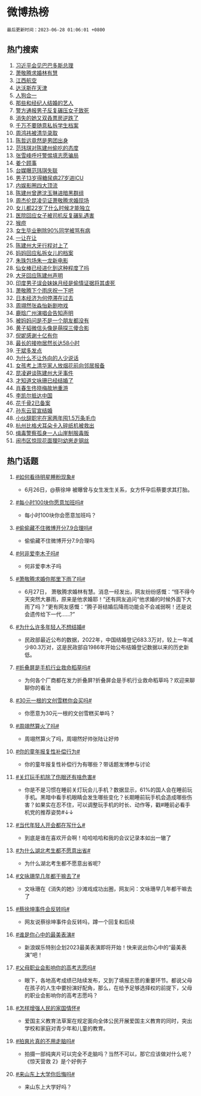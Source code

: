# 微博热榜

`最后更新时间：2023-06-28 01:06:01 +0800`

## 热门搜索

1. [习近平会见巴巴多斯总理](https://m.weibo.cn/search?containerid=100103type%3D1%26t%3D10%26q%3D%23%E4%B9%A0%E8%BF%91%E5%B9%B3%E4%BC%9A%E8%A7%81%E5%B7%B4%E5%B7%B4%E5%A4%9A%E6%96%AF%E6%80%BB%E7%90%86%23&stream_entry_id=51&isnewpage=1&extparam=seat%3D1%26cate%3D10103%26stream_entry_id%3D51%26pos%3D0%26c_type%3D51%26filter_type%3Drealtimehot%26dgr%3D0%26display_time%3D1687885559%26pre_seqid%3D168788555987702715783&luicode=10000011&lfid=106003type%253D25%2526t%253D3%2526disable_hot%253D1%2526filter_type%253Drealtimehot)
1. [萧敬腾求婚林有慧](https://m.weibo.cn/search?containerid=100103type%3D1%26t%3D10%26q%3D%23%E8%90%A7%E6%95%AC%E8%85%BE%E6%B1%82%E5%A9%9A%E6%9E%97%E6%9C%89%E6%85%A7%23&stream_entry_id=31&isnewpage=1&extparam=seat%3D1%26cate%3D5001%26realpos%3D1%26dgr%3D0%26lcate%3D5001%26filter_type%3Drealtimehot%26stream_entry_id%3D31%26q%3D%2523%25E8%2590%25A7%25E6%2595%25AC%25E8%2585%25BE%25E6%25B1%2582%25E5%25A9%259A%25E6%259E%2597%25E6%259C%2589%25E6%2585%25A7%2523%26flag%3D16%26pos%3D0%26c_type%3D31%26band_rank%3D1%26display_time%3D1687885559%26pre_seqid%3D168788555987702715783&luicode=10000011&lfid=106003type%253D25%2526t%253D3%2526disable_hot%253D1%2526filter_type%253Drealtimehot)
1. [江西航空](https://m.weibo.cn/search?containerid=100103type%3D1%26t%3D10%26q%3D%E6%B1%9F%E8%A5%BF%E8%88%AA%E7%A9%BA&stream_entry_id=31&isnewpage=1&extparam=seat%3D1%26cate%3D5001%26realpos%3D2%26dgr%3D0%26lcate%3D5001%26filter_type%3Drealtimehot%26stream_entry_id%3D31%26q%3D%25E6%25B1%259F%25E8%25A5%25BF%25E8%2588%25AA%25E7%25A9%25BA%26flag%3D1%26pos%3D1%26c_type%3D31%26band_rank%3D2%26display_time%3D1687885559%26pre_seqid%3D168788555987702715783&luicode=10000011&lfid=106003type%253D25%2526t%253D3%2526disable_hot%253D1%2526filter_type%253Drealtimehot)
1. [达沃斯在天津](https://m.weibo.cn/search?containerid=100103type%3D1%26t%3D10%26q%3D%23%E8%BE%BE%E6%B2%83%E6%96%AF%E5%9C%A8%E5%A4%A9%E6%B4%A5%23&stream_entry_id=31&isnewpage=1&extparam=seat%3D1%26cate%3D5001%26realpos%3D3%26dgr%3D0%26lcate%3D5001%26filter_type%3Drealtimehot%26stream_entry_id%3D31%26q%3D%2523%25E8%25BE%25BE%25E6%25B2%2583%25E6%2596%25AF%25E5%259C%25A8%25E5%25A4%25A9%25E6%25B4%25A5%2523%26flag%3D0%26pos%3D2%26c_type%3D31%26band_rank%3D3%26display_time%3D1687885559%26pre_seqid%3D168788555987702715783&luicode=10000011&lfid=106003type%253D25%2526t%253D3%2526disable_hot%253D1%2526filter_type%253Drealtimehot)
1. [人狗合一](https://m.weibo.cn/search?containerid=100103type%3D1%26t%3D10%26q%3D%E4%BA%BA%E7%8B%97%E5%90%88%E4%B8%80&stream_entry_id=31&isnewpage=1&extparam=seat%3D1%26cate%3D5001%26realpos%3D4%26dgr%3D0%26lcate%3D5001%26filter_type%3Drealtimehot%26stream_entry_id%3D31%26q%3D%25E4%25BA%25BA%25E7%258B%2597%25E5%2590%2588%25E4%25B8%2580%26flag%3D1%26pos%3D3%26c_type%3D31%26band_rank%3D4%26display_time%3D1687885559%26pre_seqid%3D168788555987702715783&luicode=10000011&lfid=106003type%253D25%2526t%253D3%2526disable_hot%253D1%2526filter_type%253Drealtimehot)
1. [那些和经纪人结婚的艺人](https://m.weibo.cn/search?containerid=100103type%3D1%26t%3D10%26q%3D%23%E9%82%A3%E4%BA%9B%E5%92%8C%E7%BB%8F%E7%BA%AA%E4%BA%BA%E7%BB%93%E5%A9%9A%E7%9A%84%E8%89%BA%E4%BA%BA%23&stream_entry_id=31&isnewpage=1&extparam=seat%3D1%26cate%3D5001%26realpos%3D5%26dgr%3D0%26lcate%3D5001%26filter_type%3Drealtimehot%26stream_entry_id%3D31%26q%3D%2523%25E9%2582%25A3%25E4%25BA%259B%25E5%2592%258C%25E7%25BB%258F%25E7%25BA%25AA%25E4%25BA%25BA%25E7%25BB%2593%25E5%25A9%259A%25E7%259A%2584%25E8%2589%25BA%25E4%25BA%25BA%2523%26flag%3D16%26pos%3D4%26c_type%3D31%26band_rank%3D5%26display_time%3D1687885559%26pre_seqid%3D168788555987702715783&luicode=10000011&lfid=106003type%253D25%2526t%253D3%2526disable_hot%253D1%2526filter_type%253Drealtimehot)
1. [警方通报男子反复碾压女子致死](https://m.weibo.cn/search?containerid=100103type%3D1%26t%3D10%26q%3D%23%E8%AD%A6%E6%96%B9%E9%80%9A%E6%8A%A5%E7%94%B7%E5%AD%90%E5%8F%8D%E5%A4%8D%E7%A2%BE%E5%8E%8B%E5%A5%B3%E5%AD%90%E8%87%B4%E6%AD%BB%23&stream_entry_id=31&isnewpage=1&extparam=seat%3D1%26cate%3D5001%26realpos%3D6%26dgr%3D0%26lcate%3D5001%26filter_type%3Drealtimehot%26stream_entry_id%3D31%26q%3D%2523%25E8%25AD%25A6%25E6%2596%25B9%25E9%2580%259A%25E6%258A%25A5%25E7%2594%25B7%25E5%25AD%2590%25E5%258F%258D%25E5%25A4%258D%25E7%25A2%25BE%25E5%258E%258B%25E5%25A5%25B3%25E5%25AD%2590%25E8%2587%25B4%25E6%25AD%25BB%2523%26flag%3D1%26pos%3D5%26c_type%3D31%26band_rank%3D6%26display_time%3D1687885559%26pre_seqid%3D168788555987702715783&luicode=10000011&lfid=106003type%253D25%2526t%253D3%2526disable_hot%253D1%2526filter_type%253Drealtimehot)
1. [消失的她又双叒票房逆跌了](https://m.weibo.cn/search?containerid=100103type%3D1%26t%3D10%26q%3D%23%E6%B6%88%E5%A4%B1%E7%9A%84%E5%A5%B9%E5%8F%88%E5%8F%8C%E5%8F%92%E7%A5%A8%E6%88%BF%E9%80%86%E8%B7%8C%E4%BA%86%23&stream_entry_id=31&isnewpage=1&extparam=seat%3D1%26cate%3D5001%26realpos%3D7%26dgr%3D0%26lcate%3D5001%26filter_type%3Drealtimehot%26stream_entry_id%3D31%26q%3D%2523%25E6%25B6%2588%25E5%25A4%25B1%25E7%259A%2584%25E5%25A5%25B9%25E5%258F%2588%25E5%258F%258C%25E5%258F%2592%25E7%25A5%25A8%25E6%2588%25BF%25E9%2580%2586%25E8%25B7%258C%25E4%25BA%2586%2523%26flag%3D16%26pos%3D6%26c_type%3D31%26band_rank%3D7%26display_time%3D1687885559%26pre_seqid%3D168788555987702715783&luicode=10000011&lfid=106003type%253D25%2526t%253D3%2526disable_hot%253D1%2526filter_type%253Drealtimehot)
1. [千万不要随意私拆学生档案](https://m.weibo.cn/search?containerid=100103type%3D1%26t%3D10%26q%3D%23%E5%8D%83%E4%B8%87%E4%B8%8D%E8%A6%81%E9%9A%8F%E6%84%8F%E7%A7%81%E6%8B%86%E5%AD%A6%E7%94%9F%E6%A1%A3%E6%A1%88%23&stream_entry_id=31&isnewpage=1&extparam=seat%3D1%26cate%3D5001%26realpos%3D8%26dgr%3D0%26lcate%3D5001%26filter_type%3Drealtimehot%26stream_entry_id%3D31%26q%3D%2523%25E5%258D%2583%25E4%25B8%2587%25E4%25B8%258D%25E8%25A6%2581%25E9%259A%258F%25E6%2584%258F%25E7%25A7%2581%25E6%258B%2586%25E5%25AD%25A6%25E7%2594%259F%25E6%25A1%25A3%25E6%25A1%2588%2523%26flag%3D1%26pos%3D7%26c_type%3D31%26band_rank%3D8%26display_time%3D1687885559%26pre_seqid%3D168788555987702715783&luicode=10000011&lfid=106003type%253D25%2526t%253D3%2526disable_hot%253D1%2526filter_type%253Drealtimehot)
1. [周鸿祎被清华录取](https://m.weibo.cn/search?containerid=100103type%3D1%26t%3D10%26q%3D%23%E5%91%A8%E9%B8%BF%E7%A5%8E%E8%A2%AB%E6%B8%85%E5%8D%8E%E5%BD%95%E5%8F%96%23&stream_entry_id=31&isnewpage=1&extparam=seat%3D1%26cate%3D5001%26realpos%3D9%26dgr%3D0%26lcate%3D5001%26filter_type%3Drealtimehot%26stream_entry_id%3D31%26q%3D%2523%25E5%2591%25A8%25E9%25B8%25BF%25E7%25A5%258E%25E8%25A2%25AB%25E6%25B8%2585%25E5%258D%258E%25E5%25BD%2595%25E5%258F%2596%2523%26flag%3D0%26pos%3D8%26c_type%3D31%26band_rank%3D9%26display_time%3D1687885559%26pre_seqid%3D168788555987702715783&luicode=10000011&lfid=106003type%253D25%2526t%253D3%2526disable_hot%253D1%2526filter_type%253Drealtimehot)
1. [陈哲远竟然是男团出身](https://m.weibo.cn/search?containerid=100103type%3D1%26t%3D10%26q%3D%23%E9%99%88%E5%93%B2%E8%BF%9C%E7%AB%9F%E7%84%B6%E6%98%AF%E7%94%B7%E5%9B%A2%E5%87%BA%E8%BA%AB%23&stream_entry_id=31&isnewpage=1&extparam=seat%3D1%26cate%3D5001%26realpos%3D10%26dgr%3D0%26lcate%3D5001%26filter_type%3Drealtimehot%26stream_entry_id%3D31%26q%3D%2523%25E9%2599%2588%25E5%2593%25B2%25E8%25BF%259C%25E7%25AB%259F%25E7%2584%25B6%25E6%2598%25AF%25E7%2594%25B7%25E5%259B%25A2%25E5%2587%25BA%25E8%25BA%25AB%2523%26flag%3D1%26pos%3D9%26c_type%3D31%26band_rank%3D10%26display_time%3D1687885559%26pre_seqid%3D168788555987702715783&luicode=10000011&lfid=106003type%253D25%2526t%253D3%2526disable_hot%253D1%2526filter_type%253Drealtimehot)
1. [范玮琪对陈建州偷吃的态度](https://m.weibo.cn/search?containerid=100103type%3D1%26t%3D10%26q%3D%23%E8%8C%83%E7%8E%AE%E7%90%AA%E5%AF%B9%E9%99%88%E5%BB%BA%E5%B7%9E%E5%81%B7%E5%90%83%E7%9A%84%E6%80%81%E5%BA%A6%23&stream_entry_id=31&isnewpage=1&extparam=seat%3D1%26cate%3D5001%26realpos%3D11%26dgr%3D0%26lcate%3D5001%26filter_type%3Drealtimehot%26stream_entry_id%3D31%26q%3D%2523%25E8%258C%2583%25E7%258E%25AE%25E7%2590%25AA%25E5%25AF%25B9%25E9%2599%2588%25E5%25BB%25BA%25E5%25B7%259E%25E5%2581%25B7%25E5%2590%2583%25E7%259A%2584%25E6%2580%2581%25E5%25BA%25A6%2523%26flag%3D2%26pos%3D10%26c_type%3D31%26band_rank%3D11%26display_time%3D1687885559%26pre_seqid%3D168788555987702715783&luicode=10000011&lfid=106003type%253D25%2526t%253D3%2526disable_hot%253D1%2526filter_type%253Drealtimehot)
1. [张雪峰呼吁警惕填志愿骗局](https://m.weibo.cn/search?containerid=100103type%3D1%26t%3D10%26q%3D%E5%BC%A0%E9%9B%AA%E5%B3%B0%E5%91%BC%E5%90%81%E8%AD%A6%E6%83%95%E5%A1%AB%E5%BF%97%E6%84%BF%E9%AA%97%E5%B1%80&stream_entry_id=31&isnewpage=1&extparam=seat%3D1%26cate%3D5001%26realpos%3D12%26dgr%3D0%26lcate%3D5001%26filter_type%3Drealtimehot%26stream_entry_id%3D31%26q%3D%25E5%25BC%25A0%25E9%259B%25AA%25E5%25B3%25B0%25E5%2591%25BC%25E5%2590%2581%25E8%25AD%25A6%25E6%2583%2595%25E5%25A1%25AB%25E5%25BF%2597%25E6%2584%25BF%25E9%25AA%2597%25E5%25B1%2580%26flag%3D1%26pos%3D11%26c_type%3D31%26band_rank%3D12%26display_time%3D1687885559%26pre_seqid%3D168788555987702715783&luicode=10000011&lfid=106003type%253D25%2526t%253D3%2526disable_hot%253D1%2526filter_type%253Drealtimehot)
1. [姜个顾事](https://m.weibo.cn/search?containerid=100103type%3D1%26t%3D10%26q%3D%E5%A7%9C%E4%B8%AA%E9%A1%BE%E4%BA%8B&stream_entry_id=31&isnewpage=1&extparam=seat%3D1%26cate%3D5001%26realpos%3D13%26dgr%3D0%26lcate%3D5001%26filter_type%3Drealtimehot%26stream_entry_id%3D31%26q%3D%25E5%25A7%259C%25E4%25B8%25AA%25E9%25A1%25BE%25E4%25BA%258B%26flag%3D1%26pos%3D12%26c_type%3D31%26band_rank%3D13%26display_time%3D1687885559%26pre_seqid%3D168788555987702715783&luicode=10000011&lfid=106003type%253D25%2526t%253D3%2526disable_hot%253D1%2526filter_type%253Drealtimehot)
1. [台媒曝范玮琪失联](https://m.weibo.cn/search?containerid=100103type%3D1%26t%3D10%26q%3D%23%E5%8F%B0%E5%AA%92%E6%9B%9D%E8%8C%83%E7%8E%AE%E7%90%AA%E5%A4%B1%E8%81%94%23&stream_entry_id=31&isnewpage=1&extparam=seat%3D1%26cate%3D5001%26realpos%3D14%26dgr%3D0%26lcate%3D5001%26filter_type%3Drealtimehot%26stream_entry_id%3D31%26q%3D%2523%25E5%258F%25B0%25E5%25AA%2592%25E6%259B%259D%25E8%258C%2583%25E7%258E%25AE%25E7%2590%25AA%25E5%25A4%25B1%25E8%2581%2594%2523%26flag%3D0%26pos%3D13%26c_type%3D31%26band_rank%3D14%26display_time%3D1687885559%26pre_seqid%3D168788555987702715783&luicode=10000011&lfid=106003type%253D25%2526t%253D3%2526disable_hot%253D1%2526filter_type%253Drealtimehot)
1. [男子13岁得糖尿病27岁进ICU](https://m.weibo.cn/search?containerid=100103type%3D1%26t%3D10%26q%3D%23%E7%94%B7%E5%AD%9013%E5%B2%81%E5%BE%97%E7%B3%96%E5%B0%BF%E7%97%8527%E5%B2%81%E8%BF%9BICU%23&stream_entry_id=31&isnewpage=1&extparam=seat%3D1%26cate%3D5001%26realpos%3D15%26dgr%3D0%26lcate%3D5001%26filter_type%3Drealtimehot%26stream_entry_id%3D31%26q%3D%2523%25E7%2594%25B7%25E5%25AD%259013%25E5%25B2%2581%25E5%25BE%2597%25E7%25B3%2596%25E5%25B0%25BF%25E7%2597%258527%25E5%25B2%2581%25E8%25BF%259BICU%2523%26flag%3D32768%26pos%3D14%26c_type%3D31%26band_rank%3D15%26display_time%3D1687885559%26pre_seqid%3D168788555987702715783&luicode=10000011&lfid=106003type%253D25%2526t%253D3%2526disable_hot%253D1%2526filter_type%253Drealtimehot)
1. [内娱影圈四大顶流](https://m.weibo.cn/search?containerid=100103type%3D1%26t%3D10%26q%3D%23%E5%86%85%E5%A8%B1%E5%BD%B1%E5%9C%88%E5%9B%9B%E5%A4%A7%E9%A1%B6%E6%B5%81%23&stream_entry_id=31&isnewpage=1&extparam=seat%3D1%26cate%3D5001%26realpos%3D16%26dgr%3D0%26lcate%3D5001%26filter_type%3Drealtimehot%26stream_entry_id%3D31%26q%3D%2523%25E5%2586%2585%25E5%25A8%25B1%25E5%25BD%25B1%25E5%259C%2588%25E5%259B%259B%25E5%25A4%25A7%25E9%25A1%25B6%25E6%25B5%2581%2523%26flag%3D0%26pos%3D15%26c_type%3D31%26band_rank%3D16%26display_time%3D1687885559%26pre_seqid%3D168788555987702715783&luicode=10000011&lfid=106003type%253D25%2526t%253D3%2526disable_hot%253D1%2526filter_type%253Drealtimehot)
1. [陈建州曾邀沈玉琳进暗黑群组](https://m.weibo.cn/search?containerid=100103type%3D1%26t%3D10%26q%3D%23%E9%99%88%E5%BB%BA%E5%B7%9E%E6%9B%BE%E9%82%80%E6%B2%88%E7%8E%89%E7%90%B3%E8%BF%9B%E6%9A%97%E9%BB%91%E7%BE%A4%E7%BB%84%23&stream_entry_id=31&isnewpage=1&extparam=seat%3D1%26cate%3D5001%26realpos%3D17%26dgr%3D0%26lcate%3D5001%26filter_type%3Drealtimehot%26stream_entry_id%3D31%26q%3D%2523%25E9%2599%2588%25E5%25BB%25BA%25E5%25B7%259E%25E6%259B%25BE%25E9%2582%2580%25E6%25B2%2588%25E7%258E%2589%25E7%2590%25B3%25E8%25BF%259B%25E6%259A%2597%25E9%25BB%2591%25E7%25BE%25A4%25E7%25BB%2584%2523%26flag%3D0%26pos%3D16%26c_type%3D31%26band_rank%3D17%26display_time%3D1687885559%26pre_seqid%3D168788555987702715783&luicode=10000011&lfid=106003type%253D25%2526t%253D3%2526disable_hot%253D1%2526filter_type%253Drealtimehot)
1. [周杰伦昆凌见证萧敬腾求婚现场](https://m.weibo.cn/search?containerid=100103type%3D1%26t%3D10%26q%3D%23%E5%91%A8%E6%9D%B0%E4%BC%A6%E6%98%86%E5%87%8C%E8%A7%81%E8%AF%81%E8%90%A7%E6%95%AC%E8%85%BE%E6%B1%82%E5%A9%9A%E7%8E%B0%E5%9C%BA%23&stream_entry_id=31&isnewpage=1&extparam=seat%3D1%26cate%3D5001%26realpos%3D18%26dgr%3D0%26lcate%3D5001%26filter_type%3Drealtimehot%26stream_entry_id%3D31%26q%3D%2523%25E5%2591%25A8%25E6%259D%25B0%25E4%25BC%25A6%25E6%2598%2586%25E5%2587%258C%25E8%25A7%2581%25E8%25AF%2581%25E8%2590%25A7%25E6%2595%25AC%25E8%2585%25BE%25E6%25B1%2582%25E5%25A9%259A%25E7%258E%25B0%25E5%259C%25BA%2523%26flag%3D0%26pos%3D17%26c_type%3D31%26band_rank%3D18%26display_time%3D1687885559%26pre_seqid%3D168788555987702715783&luicode=10000011&lfid=106003type%253D25%2526t%253D3%2526disable_hot%253D1%2526filter_type%253Drealtimehot)
1. [女儿都22岁了什么时候才能独立](https://m.weibo.cn/search?containerid=100103type%3D1%26t%3D10%26q%3D%E5%A5%B3%E5%84%BF%E9%83%BD22%E5%B2%81%E4%BA%86%E4%BB%80%E4%B9%88%E6%97%B6%E5%80%99%E6%89%8D%E8%83%BD%E7%8B%AC%E7%AB%8B&stream_entry_id=31&isnewpage=1&extparam=seat%3D1%26cate%3D5001%26realpos%3D19%26dgr%3D0%26lcate%3D5001%26filter_type%3Drealtimehot%26stream_entry_id%3D31%26q%3D%25E5%25A5%25B3%25E5%2584%25BF%25E9%2583%25BD22%25E5%25B2%2581%25E4%25BA%2586%25E4%25BB%2580%25E4%25B9%2588%25E6%2597%25B6%25E5%2580%2599%25E6%2589%258D%25E8%2583%25BD%25E7%258B%25AC%25E7%25AB%258B%26flag%3D0%26pos%3D18%26c_type%3D31%26band_rank%3D19%26display_time%3D1687885559%26pre_seqid%3D168788555987702715783&luicode=10000011&lfid=106003type%253D25%2526t%253D3%2526disable_hot%253D1%2526filter_type%253Drealtimehot)
1. [医院回应女子被司机反复碾轧遇害](https://m.weibo.cn/search?containerid=100103type%3D1%26t%3D10%26q%3D%23%E5%8C%BB%E9%99%A2%E5%9B%9E%E5%BA%94%E5%A5%B3%E5%AD%90%E8%A2%AB%E5%8F%B8%E6%9C%BA%E5%8F%8D%E5%A4%8D%E7%A2%BE%E8%BD%A7%E9%81%87%E5%AE%B3%23&stream_entry_id=31&isnewpage=1&extparam=seat%3D1%26cate%3D5001%26realpos%3D20%26dgr%3D0%26lcate%3D5001%26filter_type%3Drealtimehot%26stream_entry_id%3D31%26q%3D%2523%25E5%258C%25BB%25E9%2599%25A2%25E5%259B%259E%25E5%25BA%2594%25E5%25A5%25B3%25E5%25AD%2590%25E8%25A2%25AB%25E5%258F%25B8%25E6%259C%25BA%25E5%258F%258D%25E5%25A4%258D%25E7%25A2%25BE%25E8%25BD%25A7%25E9%2581%2587%25E5%25AE%25B3%2523%26flag%3D1%26pos%3D19%26c_type%3D31%26band_rank%3D20%26display_time%3D1687885559%26pre_seqid%3D168788555987702715783&luicode=10000011&lfid=106003type%253D25%2526t%253D3%2526disable_hot%253D1%2526filter_type%253Drealtimehot)
1. [猴痘](https://m.weibo.cn/search?containerid=100103type%3D1%26t%3D10%26q%3D%E7%8C%B4%E7%97%98&stream_entry_id=31&isnewpage=1&extparam=seat%3D1%26cate%3D5001%26realpos%3D21%26dgr%3D0%26lcate%3D5001%26filter_type%3Drealtimehot%26stream_entry_id%3D31%26q%3D%25E7%258C%25B4%25E7%2597%2598%26flag%3D2%26pos%3D20%26c_type%3D31%26band_rank%3D21%26display_time%3D1687885559%26pre_seqid%3D168788555987702715783&luicode=10000011&lfid=106003type%253D25%2526t%253D3%2526disable_hot%253D1%2526filter_type%253Drealtimehot)
1. [女生毕业删除90%同学被骂有病](https://m.weibo.cn/search?containerid=100103type%3D1%26t%3D10%26q%3D%23%E5%A5%B3%E7%94%9F%E6%AF%95%E4%B8%9A%E5%88%A0%E9%99%A490%25%E5%90%8C%E5%AD%A6%E8%A2%AB%E9%AA%82%E6%9C%89%E7%97%85%23&stream_entry_id=31&isnewpage=1&extparam=seat%3D1%26cate%3D5001%26realpos%3D22%26dgr%3D0%26lcate%3D5001%26filter_type%3Drealtimehot%26stream_entry_id%3D31%26q%3D%2523%25E5%25A5%25B3%25E7%2594%259F%25E6%25AF%2595%25E4%25B8%259A%25E5%2588%25A0%25E9%2599%25A490%2525%25E5%2590%258C%25E5%25AD%25A6%25E8%25A2%25AB%25E9%25AA%2582%25E6%259C%2589%25E7%2597%2585%2523%26flag%3D0%26pos%3D21%26c_type%3D31%26band_rank%3D22%26display_time%3D1687885559%26pre_seqid%3D168788555987702715783&luicode=10000011&lfid=106003type%253D25%2526t%253D3%2526disable_hot%253D1%2526filter_type%253Drealtimehot)
1. [一让在让](https://m.weibo.cn/search?containerid=100103type%3D1%26t%3D10%26q%3D%E4%B8%80%E8%AE%A9%E5%9C%A8%E8%AE%A9&stream_entry_id=31&isnewpage=1&extparam=seat%3D1%26cate%3D5001%26realpos%3D23%26dgr%3D0%26lcate%3D5001%26filter_type%3Drealtimehot%26stream_entry_id%3D31%26q%3D%25E4%25B8%2580%25E8%25AE%25A9%25E5%259C%25A8%25E8%25AE%25A9%26flag%3D1%26pos%3D22%26c_type%3D31%26band_rank%3D23%26display_time%3D1687885559%26pre_seqid%3D168788555987702715783&luicode=10000011&lfid=106003type%253D25%2526t%253D3%2526disable_hot%253D1%2526filter_type%253Drealtimehot)
1. [陈建州大牙行程对上了](https://m.weibo.cn/search?containerid=100103type%3D1%26t%3D10%26q%3D%23%E9%99%88%E5%BB%BA%E5%B7%9E%E5%A4%A7%E7%89%99%E8%A1%8C%E7%A8%8B%E5%AF%B9%E4%B8%8A%E4%BA%86%23&stream_entry_id=31&isnewpage=1&extparam=seat%3D1%26cate%3D5001%26realpos%3D24%26dgr%3D0%26lcate%3D5001%26filter_type%3Drealtimehot%26stream_entry_id%3D31%26q%3D%2523%25E9%2599%2588%25E5%25BB%25BA%25E5%25B7%259E%25E5%25A4%25A7%25E7%2589%2599%25E8%25A1%258C%25E7%25A8%258B%25E5%25AF%25B9%25E4%25B8%258A%25E4%25BA%2586%2523%26flag%3D0%26pos%3D23%26c_type%3D31%26band_rank%3D24%26display_time%3D1687885559%26pre_seqid%3D168788555987702715783&luicode=10000011&lfid=106003type%253D25%2526t%253D3%2526disable_hot%253D1%2526filter_type%253Drealtimehot)
1. [妈妈回应私拆女儿的档案](https://m.weibo.cn/search?containerid=100103type%3D1%26t%3D10%26q%3D%23%E5%A6%88%E5%A6%88%E5%9B%9E%E5%BA%94%E7%A7%81%E6%8B%86%E5%A5%B3%E5%84%BF%E7%9A%84%E6%A1%A3%E6%A1%88%23&stream_entry_id=31&isnewpage=1&extparam=seat%3D1%26cate%3D5001%26realpos%3D25%26dgr%3D0%26lcate%3D5001%26filter_type%3Drealtimehot%26stream_entry_id%3D31%26q%3D%2523%25E5%25A6%2588%25E5%25A6%2588%25E5%259B%259E%25E5%25BA%2594%25E7%25A7%2581%25E6%258B%2586%25E5%25A5%25B3%25E5%2584%25BF%25E7%259A%2584%25E6%25A1%25A3%25E6%25A1%2588%2523%26flag%3D0%26pos%3D24%26c_type%3D31%26band_rank%3D25%26display_time%3D1687885559%26pre_seqid%3D168788555987702715783&luicode=10000011&lfid=106003type%253D25%2526t%253D3%2526disable_hot%253D1%2526filter_type%253Drealtimehot)
1. [朱珠包场朱一龙新电影](https://m.weibo.cn/search?containerid=100103type%3D1%26t%3D10%26q%3D%23%E6%9C%B1%E7%8F%A0%E5%8C%85%E5%9C%BA%E6%9C%B1%E4%B8%80%E9%BE%99%E6%96%B0%E7%94%B5%E5%BD%B1%23&stream_entry_id=31&isnewpage=1&extparam=seat%3D1%26cate%3D5001%26realpos%3D26%26dgr%3D0%26lcate%3D5001%26filter_type%3Drealtimehot%26stream_entry_id%3D31%26q%3D%2523%25E6%259C%25B1%25E7%258F%25A0%25E5%258C%2585%25E5%259C%25BA%25E6%259C%25B1%25E4%25B8%2580%25E9%25BE%2599%25E6%2596%25B0%25E7%2594%25B5%25E5%25BD%25B1%2523%26flag%3D0%26pos%3D25%26c_type%3D31%26band_rank%3D26%26display_time%3D1687885559%26pre_seqid%3D168788555987702715783&luicode=10000011&lfid=106003type%253D25%2526t%253D3%2526disable_hot%253D1%2526filter_type%253Drealtimehot)
1. [仙女棒已经进化到这种程度了吗](https://m.weibo.cn/search?containerid=100103type%3D1%26t%3D10%26q%3D%E4%BB%99%E5%A5%B3%E6%A3%92%E5%B7%B2%E7%BB%8F%E8%BF%9B%E5%8C%96%E5%88%B0%E8%BF%99%E7%A7%8D%E7%A8%8B%E5%BA%A6%E4%BA%86%E5%90%97&stream_entry_id=31&isnewpage=1&extparam=seat%3D1%26cate%3D5001%26realpos%3D27%26dgr%3D0%26lcate%3D5001%26filter_type%3Drealtimehot%26stream_entry_id%3D31%26q%3D%25E4%25BB%2599%25E5%25A5%25B3%25E6%25A3%2592%25E5%25B7%25B2%25E7%25BB%258F%25E8%25BF%259B%25E5%258C%2596%25E5%2588%25B0%25E8%25BF%2599%25E7%25A7%258D%25E7%25A8%258B%25E5%25BA%25A6%25E4%25BA%2586%25E5%2590%2597%26flag%3D0%26pos%3D26%26c_type%3D31%26band_rank%3D27%26display_time%3D1687885559%26pre_seqid%3D168788555987702715783&luicode=10000011&lfid=106003type%253D25%2526t%253D3%2526disable_hot%253D1%2526filter_type%253Drealtimehot)
1. [大牙回应陈建州声明](https://m.weibo.cn/search?containerid=100103type%3D1%26t%3D10%26q%3D%23%E5%A4%A7%E7%89%99%E5%9B%9E%E5%BA%94%E9%99%88%E5%BB%BA%E5%B7%9E%E5%A3%B0%E6%98%8E%23&stream_entry_id=31&isnewpage=1&extparam=seat%3D1%26cate%3D5001%26realpos%3D28%26dgr%3D0%26lcate%3D5001%26filter_type%3Drealtimehot%26stream_entry_id%3D31%26q%3D%2523%25E5%25A4%25A7%25E7%2589%2599%25E5%259B%259E%25E5%25BA%2594%25E9%2599%2588%25E5%25BB%25BA%25E5%25B7%259E%25E5%25A3%25B0%25E6%2598%258E%2523%26flag%3D0%26pos%3D27%26c_type%3D31%26band_rank%3D28%26display_time%3D1687885559%26pre_seqid%3D168788555987702715783&luicode=10000011&lfid=106003type%253D25%2526t%253D3%2526disable_hot%253D1%2526filter_type%253Drealtimehot)
1. [印度男子误会妹妹月经是偷情证据将其虐死](https://m.weibo.cn/search?containerid=100103type%3D1%26t%3D10%26q%3D%23%E5%8D%B0%E5%BA%A6%E7%94%B7%E5%AD%90%E8%AF%AF%E4%BC%9A%E5%A6%B9%E5%A6%B9%E6%9C%88%E7%BB%8F%E6%98%AF%E5%81%B7%E6%83%85%E8%AF%81%E6%8D%AE%E5%B0%86%E5%85%B6%E8%99%90%E6%AD%BB%23&stream_entry_id=31&isnewpage=1&extparam=seat%3D1%26cate%3D5001%26realpos%3D29%26dgr%3D0%26lcate%3D5001%26filter_type%3Drealtimehot%26stream_entry_id%3D31%26q%3D%2523%25E5%258D%25B0%25E5%25BA%25A6%25E7%2594%25B7%25E5%25AD%2590%25E8%25AF%25AF%25E4%25BC%259A%25E5%25A6%25B9%25E5%25A6%25B9%25E6%259C%2588%25E7%25BB%258F%25E6%2598%25AF%25E5%2581%25B7%25E6%2583%2585%25E8%25AF%2581%25E6%258D%25AE%25E5%25B0%2586%25E5%2585%25B6%25E8%2599%2590%25E6%25AD%25BB%2523%26flag%3D0%26pos%3D28%26c_type%3D31%26band_rank%3D29%26display_time%3D1687885559%26pre_seqid%3D168788555987702715783&luicode=10000011&lfid=106003type%253D25%2526t%253D3%2526disable_hot%253D1%2526filter_type%253Drealtimehot)
1. [萧敬腾下个雨庆祝一下吧](https://m.weibo.cn/search?containerid=100103type%3D1%26t%3D10%26q%3D%23%E8%90%A7%E6%95%AC%E8%85%BE%E4%B8%8B%E4%B8%AA%E9%9B%A8%E5%BA%86%E7%A5%9D%E4%B8%80%E4%B8%8B%E5%90%A7%23&stream_entry_id=31&isnewpage=1&extparam=seat%3D1%26cate%3D5001%26realpos%3D30%26dgr%3D0%26lcate%3D5001%26filter_type%3Drealtimehot%26stream_entry_id%3D31%26q%3D%2523%25E8%2590%25A7%25E6%2595%25AC%25E8%2585%25BE%25E4%25B8%258B%25E4%25B8%25AA%25E9%259B%25A8%25E5%25BA%2586%25E7%25A5%259D%25E4%25B8%2580%25E4%25B8%258B%25E5%2590%25A7%2523%26flag%3D0%26pos%3D29%26c_type%3D31%26band_rank%3D30%26display_time%3D1687885559%26pre_seqid%3D168788555987702715783&luicode=10000011&lfid=106003type%253D25%2526t%253D3%2526disable_hot%253D1%2526filter_type%253Drealtimehot)
1. [日本经济为何停滞在过去](https://m.weibo.cn/search?containerid=100103type%3D1%26t%3D10%26q%3D%E6%97%A5%E6%9C%AC%E7%BB%8F%E6%B5%8E%E4%B8%BA%E4%BD%95%E5%81%9C%E6%BB%9E%E5%9C%A8%E8%BF%87%E5%8E%BB&stream_entry_id=31&isnewpage=1&extparam=seat%3D1%26cate%3D5001%26realpos%3D31%26dgr%3D0%26lcate%3D5001%26filter_type%3Drealtimehot%26stream_entry_id%3D31%26q%3D%25E6%2597%25A5%25E6%259C%25AC%25E7%25BB%258F%25E6%25B5%258E%25E4%25B8%25BA%25E4%25BD%2595%25E5%2581%259C%25E6%25BB%259E%25E5%259C%25A8%25E8%25BF%2587%25E5%258E%25BB%26flag%3D1%26pos%3D30%26c_type%3D31%26band_rank%3D31%26display_time%3D1687885559%26pre_seqid%3D168788555987702715783&luicode=10000011&lfid=106003type%253D25%2526t%253D3%2526disable_hot%253D1%2526filter_type%253Drealtimehot)
1. [周翊然张淼怡新剧吻戏](https://m.weibo.cn/search?containerid=100103type%3D1%26t%3D10%26q%3D%23%E5%91%A8%E7%BF%8A%E7%84%B6%E5%BC%A0%E6%B7%BC%E6%80%A1%E6%96%B0%E5%89%A7%E5%90%BB%E6%88%8F%23&stream_entry_id=31&isnewpage=1&extparam=seat%3D1%26cate%3D5001%26realpos%3D32%26dgr%3D0%26lcate%3D5001%26filter_type%3Drealtimehot%26stream_entry_id%3D31%26q%3D%2523%25E5%2591%25A8%25E7%25BF%258A%25E7%2584%25B6%25E5%25BC%25A0%25E6%25B7%25BC%25E6%2580%25A1%25E6%2596%25B0%25E5%2589%25A7%25E5%2590%25BB%25E6%2588%258F%2523%26flag%3D0%26pos%3D31%26c_type%3D31%26band_rank%3D32%26display_time%3D1687885559%26pre_seqid%3D168788555987702715783&luicode=10000011&lfid=106003type%253D25%2526t%253D3%2526disable_hot%253D1%2526filter_type%253Drealtimehot)
1. [鹿晗广州演唱会告知声明](https://m.weibo.cn/search?containerid=100103type%3D1%26t%3D10%26q%3D%23%E9%B9%BF%E6%99%97%E5%B9%BF%E5%B7%9E%E6%BC%94%E5%94%B1%E4%BC%9A%E5%91%8A%E7%9F%A5%E5%A3%B0%E6%98%8E%23&stream_entry_id=31&isnewpage=1&extparam=seat%3D1%26cate%3D5001%26realpos%3D33%26dgr%3D0%26lcate%3D5001%26filter_type%3Drealtimehot%26stream_entry_id%3D31%26q%3D%2523%25E9%25B9%25BF%25E6%2599%2597%25E5%25B9%25BF%25E5%25B7%259E%25E6%25BC%2594%25E5%2594%25B1%25E4%25BC%259A%25E5%2591%258A%25E7%259F%25A5%25E5%25A3%25B0%25E6%2598%258E%2523%26flag%3D0%26pos%3D32%26c_type%3D31%26band_rank%3D33%26display_time%3D1687885559%26pre_seqid%3D168788555987702715783&luicode=10000011&lfid=106003type%253D25%2526t%253D3%2526disable_hot%253D1%2526filter_type%253Drealtimehot)
1. [被妈妈问是不是一个朋友都没有](https://m.weibo.cn/search?containerid=100103type%3D1%26t%3D10%26q%3D%E8%A2%AB%E5%A6%88%E5%A6%88%E9%97%AE%E6%98%AF%E4%B8%8D%E6%98%AF%E4%B8%80%E4%B8%AA%E6%9C%8B%E5%8F%8B%E9%83%BD%E6%B2%A1%E6%9C%89&stream_entry_id=31&isnewpage=1&extparam=seat%3D1%26cate%3D5001%26realpos%3D34%26dgr%3D0%26lcate%3D5001%26filter_type%3Drealtimehot%26stream_entry_id%3D31%26q%3D%25E8%25A2%25AB%25E5%25A6%2588%25E5%25A6%2588%25E9%2597%25AE%25E6%2598%25AF%25E4%25B8%258D%25E6%2598%25AF%25E4%25B8%2580%25E4%25B8%25AA%25E6%259C%258B%25E5%258F%258B%25E9%2583%25BD%25E6%25B2%25A1%25E6%259C%2589%26flag%3D1%26pos%3D33%26c_type%3D31%26band_rank%3D34%26display_time%3D1687885559%26pre_seqid%3D168788555987702715783&luicode=10000011&lfid=106003type%253D25%2526t%253D3%2526disable_hot%253D1%2526filter_type%253Drealtimehot)
1. [黄子韬微信头像是萌探三傻合影](https://m.weibo.cn/search?containerid=100103type%3D1%26t%3D10%26q%3D%23%E9%BB%84%E5%AD%90%E9%9F%AC%E5%BE%AE%E4%BF%A1%E5%A4%B4%E5%83%8F%E6%98%AF%E8%90%8C%E6%8E%A2%E4%B8%89%E5%82%BB%E5%90%88%E5%BD%B1%23&stream_entry_id=31&isnewpage=1&extparam=seat%3D1%26cate%3D5001%26realpos%3D35%26dgr%3D0%26lcate%3D5001%26filter_type%3Drealtimehot%26stream_entry_id%3D31%26q%3D%2523%25E9%25BB%2584%25E5%25AD%2590%25E9%259F%25AC%25E5%25BE%25AE%25E4%25BF%25A1%25E5%25A4%25B4%25E5%2583%258F%25E6%2598%25AF%25E8%2590%258C%25E6%258E%25A2%25E4%25B8%2589%25E5%2582%25BB%25E5%2590%2588%25E5%25BD%25B1%2523%26flag%3D0%26pos%3D34%26c_type%3D31%26band_rank%3D35%26display_time%3D1687885559%26pre_seqid%3D168788555987702715783&luicode=10000011&lfid=106003type%253D25%2526t%253D3%2526disable_hot%253D1%2526filter_type%253Drealtimehot)
1. [倪妮感谢十亿有你](https://m.weibo.cn/search?containerid=100103type%3D1%26t%3D10%26q%3D%23%E5%80%AA%E5%A6%AE%E6%84%9F%E8%B0%A2%E5%8D%81%E4%BA%BF%E6%9C%89%E4%BD%A0%23&stream_entry_id=31&isnewpage=1&extparam=seat%3D1%26cate%3D5001%26realpos%3D36%26dgr%3D0%26lcate%3D5001%26filter_type%3Drealtimehot%26stream_entry_id%3D31%26q%3D%2523%25E5%2580%25AA%25E5%25A6%25AE%25E6%2584%259F%25E8%25B0%25A2%25E5%258D%2581%25E4%25BA%25BF%25E6%259C%2589%25E4%25BD%25A0%2523%26flag%3D0%26pos%3D35%26c_type%3D31%26band_rank%3D36%26display_time%3D1687885559%26pre_seqid%3D168788555987702715783&luicode=10000011&lfid=106003type%253D25%2526t%253D3%2526disable_hot%253D1%2526filter_type%253Drealtimehot)
1. [最长的接吻居然长达58小时](https://m.weibo.cn/search?containerid=100103type%3D1%26t%3D10%26q%3D%23%E6%9C%80%E9%95%BF%E7%9A%84%E6%8E%A5%E5%90%BB%E5%B1%85%E7%84%B6%E9%95%BF%E8%BE%BE58%E5%B0%8F%E6%97%B6%23&stream_entry_id=31&isnewpage=1&extparam=seat%3D1%26cate%3D5001%26realpos%3D37%26dgr%3D0%26lcate%3D5001%26filter_type%3Drealtimehot%26stream_entry_id%3D31%26q%3D%2523%25E6%259C%2580%25E9%2595%25BF%25E7%259A%2584%25E6%258E%25A5%25E5%2590%25BB%25E5%25B1%2585%25E7%2584%25B6%25E9%2595%25BF%25E8%25BE%25BE58%25E5%25B0%258F%25E6%2597%25B6%2523%26flag%3D0%26pos%3D36%26c_type%3D31%26band_rank%3D37%26display_time%3D1687885559%26pre_seqid%3D168788555987702715783&luicode=10000011&lfid=106003type%253D25%2526t%253D3%2526disable_hot%253D1%2526filter_type%253Drealtimehot)
1. [于斌多发点](https://m.weibo.cn/search?containerid=100103type%3D1%26t%3D10%26q%3D%E4%BA%8E%E6%96%8C%E5%A4%9A%E5%8F%91%E7%82%B9&stream_entry_id=31&isnewpage=1&extparam=seat%3D1%26cate%3D5001%26realpos%3D38%26dgr%3D0%26lcate%3D5001%26filter_type%3Drealtimehot%26stream_entry_id%3D31%26q%3D%25E4%25BA%258E%25E6%2596%258C%25E5%25A4%259A%25E5%258F%2591%25E7%2582%25B9%26flag%3D0%26pos%3D37%26c_type%3D31%26band_rank%3D38%26display_time%3D1687885559%26pre_seqid%3D168788555987702715783&luicode=10000011&lfid=106003type%253D25%2526t%253D3%2526disable_hot%253D1%2526filter_type%253Drealtimehot)
1. [为什么不让外向的人少说话](https://m.weibo.cn/search?containerid=100103type%3D1%26t%3D10%26q%3D%E4%B8%BA%E4%BB%80%E4%B9%88%E4%B8%8D%E8%AE%A9%E5%A4%96%E5%90%91%E7%9A%84%E4%BA%BA%E5%B0%91%E8%AF%B4%E8%AF%9D&stream_entry_id=31&isnewpage=1&extparam=seat%3D1%26cate%3D5001%26realpos%3D39%26dgr%3D0%26lcate%3D5001%26filter_type%3Drealtimehot%26stream_entry_id%3D31%26q%3D%25E4%25B8%25BA%25E4%25BB%2580%25E4%25B9%2588%25E4%25B8%258D%25E8%25AE%25A9%25E5%25A4%2596%25E5%2590%2591%25E7%259A%2584%25E4%25BA%25BA%25E5%25B0%2591%25E8%25AF%25B4%25E8%25AF%259D%26flag%3D1%26pos%3D38%26c_type%3D31%26band_rank%3D39%26display_time%3D1687885559%26pre_seqid%3D168788555987702715783&luicode=10000011&lfid=106003type%253D25%2526t%253D3%2526disable_hot%253D1%2526filter_type%253Drealtimehot)
1. [女孩考上清华家人放烟花前向邻居报备](https://m.weibo.cn/search?containerid=100103type%3D1%26t%3D10%26q%3D%23%E5%A5%B3%E5%AD%A9%E8%80%83%E4%B8%8A%E6%B8%85%E5%8D%8E%E5%AE%B6%E4%BA%BA%E6%94%BE%E7%83%9F%E8%8A%B1%E5%89%8D%E5%90%91%E9%82%BB%E5%B1%85%E6%8A%A5%E5%A4%87%23&stream_entry_id=31&isnewpage=1&extparam=seat%3D1%26cate%3D5001%26realpos%3D40%26dgr%3D0%26lcate%3D5001%26filter_type%3Drealtimehot%26stream_entry_id%3D31%26q%3D%2523%25E5%25A5%25B3%25E5%25AD%25A9%25E8%2580%2583%25E4%25B8%258A%25E6%25B8%2585%25E5%258D%258E%25E5%25AE%25B6%25E4%25BA%25BA%25E6%2594%25BE%25E7%2583%259F%25E8%258A%25B1%25E5%2589%258D%25E5%2590%2591%25E9%2582%25BB%25E5%25B1%2585%25E6%258A%25A5%25E5%25A4%2587%2523%26flag%3D32768%26pos%3D39%26c_type%3D31%26band_rank%3D40%26display_time%3D1687885559%26pre_seqid%3D168788555987702715783&luicode=10000011&lfid=106003type%253D25%2526t%253D3%2526disable_hot%253D1%2526filter_type%253Drealtimehot)
1. [昆凌避谈陈建州大牙事件](https://m.weibo.cn/search?containerid=100103type%3D1%26t%3D10%26q%3D%23%E6%98%86%E5%87%8C%E9%81%BF%E8%B0%88%E9%99%88%E5%BB%BA%E5%B7%9E%E5%A4%A7%E7%89%99%E4%BA%8B%E4%BB%B6%23&stream_entry_id=31&isnewpage=1&extparam=seat%3D1%26cate%3D5001%26realpos%3D41%26dgr%3D0%26lcate%3D5001%26filter_type%3Drealtimehot%26stream_entry_id%3D31%26q%3D%2523%25E6%2598%2586%25E5%2587%258C%25E9%2581%25BF%25E8%25B0%2588%25E9%2599%2588%25E5%25BB%25BA%25E5%25B7%259E%25E5%25A4%25A7%25E7%2589%2599%25E4%25BA%258B%25E4%25BB%25B6%2523%26flag%3D0%26pos%3D40%26c_type%3D31%26band_rank%3D41%26display_time%3D1687885559%26pre_seqid%3D168788555987702715783&luicode=10000011&lfid=106003type%253D25%2526t%253D3%2526disable_hot%253D1%2526filter_type%253Drealtimehot)
1. [才知道文咏珊已经结婚了](https://m.weibo.cn/search?containerid=100103type%3D1%26t%3D10%26q%3D%23%E6%89%8D%E7%9F%A5%E9%81%93%E6%96%87%E5%92%8F%E7%8F%8A%E5%B7%B2%E7%BB%8F%E7%BB%93%E5%A9%9A%E4%BA%86%23&stream_entry_id=31&isnewpage=1&extparam=seat%3D1%26cate%3D5001%26realpos%3D42%26dgr%3D0%26lcate%3D5001%26filter_type%3Drealtimehot%26stream_entry_id%3D31%26q%3D%2523%25E6%2589%258D%25E7%259F%25A5%25E9%2581%2593%25E6%2596%2587%25E5%2592%258F%25E7%258F%258A%25E5%25B7%25B2%25E7%25BB%258F%25E7%25BB%2593%25E5%25A9%259A%25E4%25BA%2586%2523%26flag%3D0%26pos%3D41%26c_type%3D31%26band_rank%3D42%26display_time%3D1687885559%26pre_seqid%3D168788555987702715783&luicode=10000011&lfid=106003type%253D25%2526t%253D3%2526disable_hot%253D1%2526filter_type%253Drealtimehot)
1. [肖春生佟晓梅故地重游](https://m.weibo.cn/search?containerid=100103type%3D1%26t%3D10%26q%3D%23%E8%82%96%E6%98%A5%E7%94%9F%E4%BD%9F%E6%99%93%E6%A2%85%E6%95%85%E5%9C%B0%E9%87%8D%E6%B8%B8%23&stream_entry_id=31&isnewpage=1&extparam=seat%3D1%26cate%3D5001%26realpos%3D43%26dgr%3D0%26lcate%3D5001%26filter_type%3Drealtimehot%26stream_entry_id%3D31%26q%3D%2523%25E8%2582%2596%25E6%2598%25A5%25E7%2594%259F%25E4%25BD%259F%25E6%2599%2593%25E6%25A2%2585%25E6%2595%2585%25E5%259C%25B0%25E9%2587%258D%25E6%25B8%25B8%2523%26flag%3D1%26pos%3D42%26c_type%3D31%26band_rank%3D43%26display_time%3D1687885559%26pre_seqid%3D168788555987702715783&luicode=10000011&lfid=106003type%253D25%2526t%253D3%2526disable_hot%253D1%2526filter_type%253Drealtimehot)
1. [李凯尔抵达中国](https://m.weibo.cn/search?containerid=100103type%3D1%26t%3D10%26q%3D%23%E6%9D%8E%E5%87%AF%E5%B0%94%E6%8A%B5%E8%BE%BE%E4%B8%AD%E5%9B%BD%23&stream_entry_id=31&isnewpage=1&extparam=seat%3D1%26cate%3D5001%26realpos%3D44%26dgr%3D0%26lcate%3D5001%26filter_type%3Drealtimehot%26stream_entry_id%3D31%26q%3D%2523%25E6%259D%258E%25E5%2587%25AF%25E5%25B0%2594%25E6%258A%25B5%25E8%25BE%25BE%25E4%25B8%25AD%25E5%259B%25BD%2523%26flag%3D0%26pos%3D43%26c_type%3D31%26band_rank%3D44%26display_time%3D1687885559%26pre_seqid%3D168788555987702715783&luicode=10000011&lfid=106003type%253D25%2526t%253D3%2526disable_hot%253D1%2526filter_type%253Drealtimehot)
1. [花千骨2已备案](https://m.weibo.cn/search?containerid=100103type%3D1%26t%3D10%26q%3D%23%E8%8A%B1%E5%8D%83%E9%AA%A82%E5%B7%B2%E5%A4%87%E6%A1%88%23&stream_entry_id=31&isnewpage=1&extparam=seat%3D1%26cate%3D5001%26realpos%3D45%26dgr%3D0%26lcate%3D5001%26filter_type%3Drealtimehot%26stream_entry_id%3D31%26q%3D%2523%25E8%258A%25B1%25E5%258D%2583%25E9%25AA%25A82%25E5%25B7%25B2%25E5%25A4%2587%25E6%25A1%2588%2523%26flag%3D0%26pos%3D44%26c_type%3D31%26band_rank%3D45%26display_time%3D1687885559%26pre_seqid%3D168788555987702715783&luicode=10000011&lfid=106003type%253D25%2526t%253D3%2526disable_hot%253D1%2526filter_type%253Drealtimehot)
1. [孙东云官宣结婚](https://m.weibo.cn/search?containerid=100103type%3D1%26t%3D10%26q%3D%23%E5%AD%99%E4%B8%9C%E4%BA%91%E5%AE%98%E5%AE%A3%E7%BB%93%E5%A9%9A%23&stream_entry_id=31&isnewpage=1&extparam=seat%3D1%26cate%3D5001%26realpos%3D46%26dgr%3D0%26lcate%3D5001%26filter_type%3Drealtimehot%26stream_entry_id%3D31%26q%3D%2523%25E5%25AD%2599%25E4%25B8%259C%25E4%25BA%2591%25E5%25AE%2598%25E5%25AE%25A3%25E7%25BB%2593%25E5%25A9%259A%2523%26flag%3D0%26pos%3D45%26c_type%3D31%26band_rank%3D46%26display_time%3D1687885559%26pre_seqid%3D168788555987702715783&luicode=10000011&lfid=106003type%253D25%2526t%253D3%2526disable_hot%253D1%2526filter_type%253Drealtimehot)
1. [小伙辞职宅在家两年囤1.5万条毛巾](https://m.weibo.cn/search?containerid=100103type%3D1%26t%3D10%26q%3D%23%E5%B0%8F%E4%BC%99%E8%BE%9E%E8%81%8C%E5%AE%85%E5%9C%A8%E5%AE%B6%E4%B8%A4%E5%B9%B4%E5%9B%A41.5%E4%B8%87%E6%9D%A1%E6%AF%9B%E5%B7%BE%23&stream_entry_id=31&isnewpage=1&extparam=seat%3D1%26cate%3D5001%26realpos%3D47%26dgr%3D0%26lcate%3D5001%26filter_type%3Drealtimehot%26stream_entry_id%3D31%26q%3D%2523%25E5%25B0%258F%25E4%25BC%2599%25E8%25BE%259E%25E8%2581%258C%25E5%25AE%2585%25E5%259C%25A8%25E5%25AE%25B6%25E4%25B8%25A4%25E5%25B9%25B4%25E5%259B%25A41.5%25E4%25B8%2587%25E6%259D%25A1%25E6%25AF%259B%25E5%25B7%25BE%2523%26flag%3D0%26pos%3D46%26c_type%3D31%26band_rank%3D47%26display_time%3D1687885559%26pre_seqid%3D168788555987702715783&luicode=10000011&lfid=106003type%253D25%2526t%253D3%2526disable_hot%253D1%2526filter_type%253Drealtimehot)
1. [杭州比格犬耳朵卡入碎纸机被救出](https://m.weibo.cn/search?containerid=100103type%3D1%26t%3D10%26q%3D%23%E6%9D%AD%E5%B7%9E%E6%AF%94%E6%A0%BC%E7%8A%AC%E8%80%B3%E6%9C%B5%E5%8D%A1%E5%85%A5%E7%A2%8E%E7%BA%B8%E6%9C%BA%E8%A2%AB%E6%95%91%E5%87%BA%23&stream_entry_id=31&isnewpage=1&extparam=seat%3D1%26cate%3D5001%26realpos%3D48%26dgr%3D0%26lcate%3D5001%26filter_type%3Drealtimehot%26stream_entry_id%3D31%26q%3D%2523%25E6%259D%25AD%25E5%25B7%259E%25E6%25AF%2594%25E6%25A0%25BC%25E7%258A%25AC%25E8%2580%25B3%25E6%259C%25B5%25E5%258D%25A1%25E5%2585%25A5%25E7%25A2%258E%25E7%25BA%25B8%25E6%259C%25BA%25E8%25A2%25AB%25E6%2595%2591%25E5%2587%25BA%2523%26flag%3D32768%26pos%3D47%26c_type%3D31%26band_rank%3D48%26display_time%3D1687885559%26pre_seqid%3D168788555987702715783&luicode=10000011&lfid=106003type%253D25%2526t%253D3%2526disable_hot%253D1%2526filter_type%253Drealtimehot)
1. [缉毒警察孤身一人山崖制服毒贩](https://m.weibo.cn/search?containerid=100103type%3D1%26t%3D10%26q%3D%23%E7%BC%89%E6%AF%92%E8%AD%A6%E5%AF%9F%E5%AD%A4%E8%BA%AB%E4%B8%80%E4%BA%BA%E5%B1%B1%E5%B4%96%E5%88%B6%E6%9C%8D%E6%AF%92%E8%B4%A9%23&stream_entry_id=31&isnewpage=1&extparam=seat%3D1%26cate%3D5001%26realpos%3D49%26dgr%3D0%26lcate%3D5001%26filter_type%3Drealtimehot%26stream_entry_id%3D31%26q%3D%2523%25E7%25BC%2589%25E6%25AF%2592%25E8%25AD%25A6%25E5%25AF%259F%25E5%25AD%25A4%25E8%25BA%25AB%25E4%25B8%2580%25E4%25BA%25BA%25E5%25B1%25B1%25E5%25B4%2596%25E5%2588%25B6%25E6%259C%258D%25E6%25AF%2592%25E8%25B4%25A9%2523%26flag%3D32768%26pos%3D48%26c_type%3D31%26band_rank%3D49%26display_time%3D1687885559%26pre_seqid%3D168788555987702715783&luicode=10000011&lfid=106003type%253D25%2526t%253D3%2526disable_hot%253D1%2526filter_type%253Drealtimehot)
1. [闹市区惊现花面狸叼幼崽走钢丝](https://m.weibo.cn/search?containerid=100103type%3D1%26t%3D10%26q%3D%23%E9%97%B9%E5%B8%82%E5%8C%BA%E6%83%8A%E7%8E%B0%E8%8A%B1%E9%9D%A2%E7%8B%B8%E5%8F%BC%E5%B9%BC%E5%B4%BD%E8%B5%B0%E9%92%A2%E4%B8%9D%23&stream_entry_id=31&isnewpage=1&extparam=seat%3D1%26cate%3D5001%26realpos%3D50%26dgr%3D0%26lcate%3D5001%26filter_type%3Drealtimehot%26stream_entry_id%3D31%26q%3D%2523%25E9%2597%25B9%25E5%25B8%2582%25E5%258C%25BA%25E6%2583%258A%25E7%258E%25B0%25E8%258A%25B1%25E9%259D%25A2%25E7%258B%25B8%25E5%258F%25BC%25E5%25B9%25BC%25E5%25B4%25BD%25E8%25B5%25B0%25E9%2592%25A2%25E4%25B8%259D%2523%26flag%3D32768%26pos%3D49%26c_type%3D31%26band_rank%3D50%26display_time%3D1687885559%26pre_seqid%3D168788555987702715783&luicode=10000011&lfid=106003type%253D25%2526t%253D3%2526disable_hot%253D1%2526filter_type%253Drealtimehot)

## 热门话题

1. [#如何看待明星睡粉现象#](https://m.weibo.cn/search?containerid=231522type%3D1%26t%3D10%26q%3D%23%E5%A6%82%E4%BD%95%E7%9C%8B%E5%BE%85%E6%98%8E%E6%98%9F%E7%9D%A1%E7%B2%89%E7%8E%B0%E8%B1%A1%23&stream_entry_id=128&isnewpage=1&extparam=seat%3D1%26cate%3D5004%26dgr%3D0%26pos%3D1-0-0%26c_type%3D128%26unitid%3D1687767470746%26lcate%3D5004%26display_time%3D1687885561%26pre_seqid%3D168788556148002733971&luicode=10000011&lfid=231648_-_4)
    - 6月26日，@蔡徐坤 被曝曾与女生发生关系，女方怀孕后蔡要求其打胎。

1. [#每小时100块你愿意加班吗#](https://m.weibo.cn/search?containerid=231522type%3D1%26t%3D10%26q%3D%23%E6%AF%8F%E5%B0%8F%E6%97%B6100%E5%9D%97%E4%BD%A0%E6%84%BF%E6%84%8F%E5%8A%A0%E7%8F%AD%E5%90%97%23&stream_entry_id=128&isnewpage=1&extparam=seat%3D1%26cate%3D5004%26dgr%3D0%26pos%3D1-0-1%26c_type%3D128%26unitid%3D1687832863578%26lcate%3D5004%26display_time%3D1687885561%26pre_seqid%3D168788556148002733971&luicode=10000011&lfid=231648_-_4)
    - 每小时100块你会愿意加班吗？

1. [#偷偷藏不住微博开分7.9合理吗#](https://m.weibo.cn/search?containerid=231522type%3D1%26t%3D10%26q%3D%23%E5%81%B7%E5%81%B7%E8%97%8F%E4%B8%8D%E4%BD%8F%E5%BE%AE%E5%8D%9A%E5%BC%80%E5%88%867.9%E5%90%88%E7%90%86%E5%90%97%23&stream_entry_id=128&isnewpage=1&extparam=seat%3D1%26cate%3D5004%26dgr%3D0%26pos%3D1-0-2%26c_type%3D128%26unitid%3D1687875295228%26lcate%3D5004%26display_time%3D1687885561%26pre_seqid%3D168788556148002733971&luicode=10000011&lfid=231648_-_4)
    - 偷偷藏不住微博开分7.9合理吗

1. [#何非爱李木子吗#](https://m.weibo.cn/search?containerid=231522type%3D1%26t%3D10%26q%3D%23%E4%BD%95%E9%9D%9E%E7%88%B1%E6%9D%8E%E6%9C%A8%E5%AD%90%E5%90%97%23&stream_entry_id=128&isnewpage=1&extparam=seat%3D1%26cate%3D5004%26dgr%3D0%26pos%3D1-0-3%26c_type%3D128%26unitid%3D1687757849112%26lcate%3D5004%26display_time%3D1687885561%26pre_seqid%3D168788556148002733971&luicode=10000011&lfid=231648_-_4)
    - 何非爱李木子吗

1. [#萧敬腾求婚你那里下雨了吗#](https://m.weibo.cn/search?containerid=231522type%3D1%26t%3D10%26q%3D%23%E8%90%A7%E6%95%AC%E8%85%BE%E6%B1%82%E5%A9%9A%E4%BD%A0%E9%82%A3%E9%87%8C%E4%B8%8B%E9%9B%A8%E4%BA%86%E5%90%97%23&stream_entry_id=128&isnewpage=1&extparam=seat%3D1%26cate%3D5004%26dgr%3D0%26pos%3D1-0-4%26c_type%3D128%26unitid%3D1687878902795%26lcate%3D5004%26display_time%3D1687885561%26pre_seqid%3D168788556148002733971&luicode=10000011&lfid=231648_-_4)
    - 6月27日， 萧敬腾求婚林有慧。消息一经发出，网友纷纷感慨：“怪不得今天突然大暴雨，原来是他求婚耶！”还有网友追问“他求婚的时候外面下大雨了吗？”更有网友感慨：“腾子哥结婚后降雨功能会不会减弱啊！还是说会遗传给下一代......?”

1. [#为什么许多年轻人不想结婚#](https://m.weibo.cn/search?containerid=231522type%3D1%26t%3D10%26q%3D%23%E4%B8%BA%E4%BB%80%E4%B9%88%E8%AE%B8%E5%A4%9A%E5%B9%B4%E8%BD%BB%E4%BA%BA%E4%B8%8D%E6%83%B3%E7%BB%93%E5%A9%9A%23&stream_entry_id=128&isnewpage=1&extparam=seat%3D1%26cate%3D5004%26dgr%3D0%26pos%3D1-0-5%26c_type%3D128%26unitid%3D1687749737745%26lcate%3D5004%26display_time%3D1687885561%26pre_seqid%3D168788556148002733971&luicode=10000011&lfid=231648_-_4)
    - 民政部最近公布的数据，2022年，中国结婚登记683.3万对，较上一年减少80.3万对，这是民政部自1986年开始公布结婚登记数据以来的历史新低。

1. [#折叠屏是手机行业救命稻草吗#](https://m.weibo.cn/search?containerid=231522type%3D1%26t%3D10%26q%3D%23%E6%8A%98%E5%8F%A0%E5%B1%8F%E6%98%AF%E6%89%8B%E6%9C%BA%E8%A1%8C%E4%B8%9A%E6%95%91%E5%91%BD%E7%A8%BB%E8%8D%89%E5%90%97%23&stream_entry_id=128&isnewpage=1&extparam=seat%3D1%26cate%3D5004%26dgr%3D0%26pos%3D1-0-6%26c_type%3D128%26unitid%3D1687852406378%26lcate%3D5004%26display_time%3D1687885561%26pre_seqid%3D168788556148002733971&luicode=10000011&lfid=231648_-_4)
    - 为何各个厂商都在发力折叠屏?折叠屏会是手机行业救命稻草吗？欢迎来聊聊你的看法

1. [#30元一根的文创雪糕你会买吗#](https://m.weibo.cn/search?containerid=231522type%3D1%26t%3D10%26q%3D%2330%E5%85%83%E4%B8%80%E6%A0%B9%E7%9A%84%E6%96%87%E5%88%9B%E9%9B%AA%E7%B3%95%E4%BD%A0%E4%BC%9A%E4%B9%B0%E5%90%97%23&stream_entry_id=128&isnewpage=1&extparam=seat%3D1%26cate%3D5004%26dgr%3D0%26pos%3D1-0-7%26c_type%3D128%26unitid%3D1687877715229%26lcate%3D5004%26display_time%3D1687885561%26pre_seqid%3D168788556148002733971&luicode=10000011&lfid=231648_-_4)
    - 你愿意为30元一根的文创雪糕买单吗？

1. [#周翊然算火了吗#](https://m.weibo.cn/search?containerid=231522type%3D1%26t%3D10%26q%3D%23%E5%91%A8%E7%BF%8A%E7%84%B6%E7%AE%97%E7%81%AB%E4%BA%86%E5%90%97%23&stream_entry_id=128&isnewpage=1&extparam=seat%3D1%26cate%3D5004%26dgr%3D0%26pos%3D1-0-8%26c_type%3D128%26unitid%3D1687876505667%26lcate%3D5004%26display_time%3D1687885561%26pre_seqid%3D168788556148002733971&luicode=10000011&lfid=231648_-_4)
    - 周翊然算火了吗，周翊然好帅张陆让好帅

1. [#你的童年报复性补偿行为#](https://m.weibo.cn/search?containerid=231522type%3D1%26t%3D10%26q%3D%23%E4%BD%A0%E7%9A%84%E7%AB%A5%E5%B9%B4%E6%8A%A5%E5%A4%8D%E6%80%A7%E8%A1%A5%E5%81%BF%E8%A1%8C%E4%B8%BA%23&stream_entry_id=128&isnewpage=1&extparam=seat%3D1%26cate%3D5004%26dgr%3D0%26pos%3D1-0-9%26c_type%3D128%26unitid%3D1687743112094%26lcate%3D5004%26display_time%3D1687885561%26pre_seqid%3D168788556148002733971&luicode=10000011&lfid=231648_-_4)
    - 你的童年报复性补偿行为有哪些？带话题发博参与讨论

1. [#关灯玩手机除了伤眼还有啥危害#](https://m.weibo.cn/search?containerid=231522type%3D1%26t%3D10%26q%3D%23%E5%85%B3%E7%81%AF%E7%8E%A9%E6%89%8B%E6%9C%BA%E9%99%A4%E4%BA%86%E4%BC%A4%E7%9C%BC%E8%BF%98%E6%9C%89%E5%95%A5%E5%8D%B1%E5%AE%B3%23&stream_entry_id=128&isnewpage=1&extparam=seat%3D1%26cate%3D5004%26dgr%3D0%26pos%3D1-0-10%26c_type%3D128%26unitid%3D1687872571516%26lcate%3D5004%26display_time%3D1687885561%26pre_seqid%3D168788556148002733971&luicode=10000011&lfid=231648_-_4)
    - 你是不是习惯在睡前关灯玩会儿手机？数据显示，61%的国人会在睡前玩手机。黑暗中看手机眼睛会发生哪些变化？长期睡前玩手机会造成哪些伤害？如果实在忍不住，可以调整玩手机的时长、动作等，戳#睡前必看手机党的推荐姿势#↓↓

1. [#当代年轻人开会都在写什么#](https://m.weibo.cn/search?containerid=231522type%3D1%26t%3D10%26q%3D%23%E5%BD%93%E4%BB%A3%E5%B9%B4%E8%BD%BB%E4%BA%BA%E5%BC%80%E4%BC%9A%E9%83%BD%E5%9C%A8%E5%86%99%E4%BB%80%E4%B9%88%23&stream_entry_id=128&isnewpage=1&extparam=seat%3D1%26cate%3D5004%26dgr%3D0%26pos%3D1-0-11%26c_type%3D128%26unitid%3D1687876494327%26lcate%3D5004%26display_time%3D1687885561%26pre_seqid%3D168788556148002733971&luicode=10000011&lfid=231648_-_4)
    - 到底是谁在喜欢开会啊！哈哈哈哈和我的会议记录本如出一辙了

1. [#为什么湖北考生都不愿意出省#](https://m.weibo.cn/search?containerid=231522type%3D1%26t%3D10%26q%3D%23%E4%B8%BA%E4%BB%80%E4%B9%88%E6%B9%96%E5%8C%97%E8%80%83%E7%94%9F%E9%83%BD%E4%B8%8D%E6%84%BF%E6%84%8F%E5%87%BA%E7%9C%81%23&stream_entry_id=128&isnewpage=1&extparam=seat%3D1%26cate%3D5004%26dgr%3D0%26pos%3D1-0-12%26c_type%3D128%26unitid%3D1687857844760%26lcate%3D5004%26display_time%3D1687885561%26pre_seqid%3D168788556148002733971&luicode=10000011&lfid=231648_-_4)
    - 为什么湖北考生都不愿意出省呢?

1. [#文咏珊早几年都干嘛去了#](https://m.weibo.cn/search?containerid=231522type%3D1%26t%3D10%26q%3D%23%E6%96%87%E5%92%8F%E7%8F%8A%E6%97%A9%E5%87%A0%E5%B9%B4%E9%83%BD%E5%B9%B2%E5%98%9B%E5%8E%BB%E4%BA%86%23&stream_entry_id=128&isnewpage=1&extparam=seat%3D1%26cate%3D5004%26dgr%3D0%26pos%3D1-0-13%26c_type%3D128%26unitid%3D1687825652530%26lcate%3D5004%26display_time%3D1687885561%26pre_seqid%3D168788556148002733971&luicode=10000011&lfid=231648_-_4)
    - 文咏珊在《消失的她》沙滩戏成功出圈，网友问：文咏珊早几年都干嘛去了

1. [#蔡徐坤事件会反转吗#](https://m.weibo.cn/search?containerid=231522type%3D1%26t%3D10%26q%3D%23%E8%94%A1%E5%BE%90%E5%9D%A4%E4%BA%8B%E4%BB%B6%E4%BC%9A%E5%8F%8D%E8%BD%AC%E5%90%97%23&stream_entry_id=128&isnewpage=1&extparam=seat%3D1%26cate%3D5004%26dgr%3D0%26pos%3D1-0-14%26c_type%3D128%26unitid%3D1687759357123%26lcate%3D5004%26display_time%3D1687885561%26pre_seqid%3D168788556148002733971&luicode=10000011&lfid=231648_-_4)
    - 网友说蔡徐坤事件会反转吗，蹲一个回复和后续 ​

1. [#谁是你心中的最美表演#](https://m.weibo.cn/search?containerid=231522type%3D1%26t%3D10%26q%3D%23%E8%B0%81%E6%98%AF%E4%BD%A0%E5%BF%83%E4%B8%AD%E7%9A%84%E6%9C%80%E7%BE%8E%E8%A1%A8%E6%BC%94%23&stream_entry_id=128&isnewpage=1&extparam=seat%3D1%26cate%3D5004%26dgr%3D0%26pos%3D1-0-15%26c_type%3D128%26unitid%3D1687770215091%26lcate%3D5004%26display_time%3D1687885561%26pre_seqid%3D168788556148002733971&luicode=10000011&lfid=231648_-_4)
    - 新浪娱乐特别企划2023最美表演即将开始！快来说出你心中的“最美表演”吧！

1. [#父母职业会影响你的高考志愿吗#](https://m.weibo.cn/search?containerid=231522type%3D1%26t%3D10%26q%3D%23%E7%88%B6%E6%AF%8D%E8%81%8C%E4%B8%9A%E4%BC%9A%E5%BD%B1%E5%93%8D%E4%BD%A0%E7%9A%84%E9%AB%98%E8%80%83%E5%BF%97%E6%84%BF%E5%90%97%23&stream_entry_id=128&isnewpage=1&extparam=seat%3D1%26cate%3D5004%26dgr%3D0%26pos%3D1-0-16%26c_type%3D128%26unitid%3D1687869219606%26lcate%3D5004%26display_time%3D1687885561%26pre_seqid%3D168788556148002733971&luicode=10000011&lfid=231648_-_4)
    - 眼下，各地高考成绩已陆续发布，又到了填报志愿的重要环节。都说父母在孩子的人生中要扮演好配角，那么，在给予足够选择权的前提下，父母的职业会影响你的高考志愿吗？

1. [#怎样增强人民的家国情怀#](https://m.weibo.cn/search?containerid=231522type%3D1%26t%3D10%26q%3D%23%E6%80%8E%E6%A0%B7%E5%A2%9E%E5%BC%BA%E4%BA%BA%E6%B0%91%E7%9A%84%E5%AE%B6%E5%9B%BD%E6%83%85%E6%80%80%23&stream_entry_id=128&isnewpage=1&extparam=seat%3D1%26cate%3D5004%26dgr%3D0%26pos%3D1-0-17%26c_type%3D128%26unitid%3D1687831386232%26lcate%3D5004%26display_time%3D1687885561%26pre_seqid%3D168788556148002733971&luicode=10000011&lfid=231648_-_4)
    - 爱国主义教育法草案在规定面向全体公民开展爱国主义教育的同时，突出学校和家庭对青少年和儿童的教育。

1. [#拍爽片真的不用走脑吗#](https://m.weibo.cn/search?containerid=231522type%3D1%26t%3D10%26q%3D%23%E6%8B%8D%E7%88%BD%E7%89%87%E7%9C%9F%E7%9A%84%E4%B8%8D%E7%94%A8%E8%B5%B0%E8%84%91%E5%90%97%23&stream_entry_id=128&isnewpage=1&extparam=seat%3D1%26cate%3D5004%26dgr%3D0%26pos%3D1-0-18%26c_type%3D128%26unitid%3D1687844908907%26lcate%3D5004%26display_time%3D1687885561%26pre_seqid%3D168788556148002733971&luicode=10000011&lfid=231648_-_4)
    - 拍摄一部纯爽片可以完全不走脑吗？当然不可以，那它应该做对什么呢？《惊天营救 2》是个好例子

1. [#来山东上大学你后悔吗#](https://m.weibo.cn/search?containerid=231522type%3D1%26t%3D10%26q%3D%23%E6%9D%A5%E5%B1%B1%E4%B8%9C%E4%B8%8A%E5%A4%A7%E5%AD%A6%E4%BD%A0%E5%90%8E%E6%82%94%E5%90%97%23&stream_entry_id=128&isnewpage=1&extparam=seat%3D1%26cate%3D5004%26dgr%3D0%26pos%3D1-0-19%26c_type%3D128%26unitid%3D1687838606096%26lcate%3D5004%26display_time%3D1687885561%26pre_seqid%3D168788556148002733971&luicode=10000011&lfid=231648_-_4)
    - 来山东上大学好吗？

